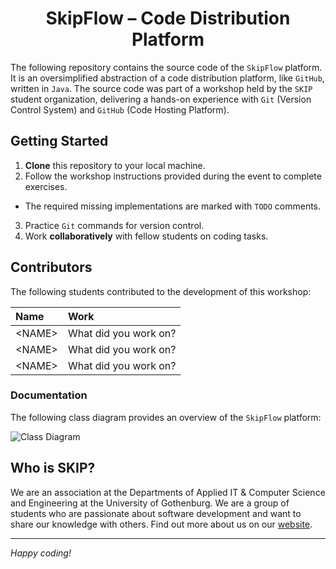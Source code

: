 <h1 align="center">SkipFlow – Code Distribution Platform</h1>

The following repository contains the source code of the `SkipFlow` platform. It is
an oversimplified abstraction of a code distribution platform, like `GitHub`, written
in `Java`. The source code was part of a workshop held by the `SKIP` student organization,
delivering a hands-on experience with `Git` (Version Control System) and `GitHub` (Code
Hosting Platform).

## Getting Started

1. **Clone** this repository to your local machine.
2. Follow the workshop instructions provided during the event to complete exercises.
  - The required missing implementations are marked with `TODO` comments.
3. Practice `Git` commands for version control.
4. Work **collaboratively** with fellow students on coding tasks.

## Contributors

The following students contributed to the development of this workshop:

<!-- TODO: Replace with your names -->

| Name     | Work                  |
| :------- | :-------------------- |
| \<NAME\> | What did you work on? |
| \<NAME\> | What did you work on? |
| \<NAME\> | What did you work on? |

### Documentation

The following class diagram provides an overview of the `SkipFlow` platform:

<!-- TODO: Replace with your class diagram.
- What's a class diagram? https://www.visual-paradigm.com/guide/uml-unified-modeling-language/uml-class-diagram-tutorial/.
- The link provides a great overview of the notation and how to read it. -->

![Class Diagram](./docs/class-diagram.png)

## Who is SKIP? 

We are an association at the Departments of Applied IT & Computer Science and Engineering at the University of Gothenburg.
We are a group of students who are passionate about software development and want to share our knowledge with others.
Find out more about us on our [website](https://www.gotastudentkar.se/en/node/761).
___

*Happy coding!*

